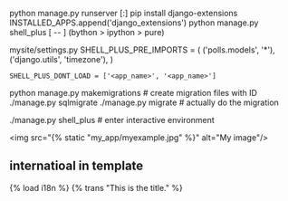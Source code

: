 python manage.py runserver [<ip>:<poort>]
pip install django-extensions
INSTALLED_APPS.append('django_extensions')
python manage.py shell_plus [ --<type> ] (bython > ipython > pure)

mysite/settings.py
    SHELL_PLUS_PRE_IMPORTS = (
            ('polls.models', '*'),
            ('django.utils', 'timezone'),
            )

    SHELL_PLUS_DONT_LOAD = ['<app_name>', '<app_name>']


python manage.py makemigrations <app> # create migration files with ID
./manage.py sqlmigrate <app> <id> 
./manage.py migrate # actually do the migration


./manage.py shell_plus # enter interactive environment


<img src="{% static "my_app/myexample.jpg" %}" alt="My image"/>

## internatioal in template
{% load i18n %}
{% trans "This is the title." %}


